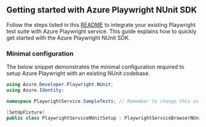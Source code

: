 ## Getting started with Azure Playwright NUnit SDK

Follow the steps listed in this [README](https://github.com/Azure/azure-sdk-for-net/tree/main/sdk/loadtestservice/Azure.Developer.Playwright.NUnit/README.md) to integrate your existing Playwright test suite with Azure Playwright service.
This guide explains how to quickly get started with the Azure Playwright NUnit SDK.

### Minimal configuration

The below snippet demonstrates the minimal configuration required to setup Azure Playwright with an existing NUnit codebase.

```C# Snippet:NUnit_Sample1_SimpleSetup
using Azure.Developer.Playwright.NUnit;
using Azure.Identity;

namespace PlaywrightService.SampleTests; // Remember to change this as per your project namespace

[SetUpFixture]
public class PlaywrightServiceNUnitSetup : PlaywrightServiceBrowserNUnit { }
```
